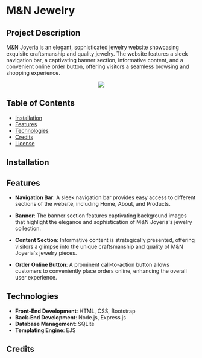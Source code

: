 #  M&N Jewelry

## Project Description
M&N Joyeria is an elegant, sophisticated jewelry website showcasing exquisite craftsmanship and quality jewelry. The website features a sleek navigation bar, a captivating banner section, informative content, and a convenient online order button, offering visitors a seamless browsing and shopping experience.

<p align="center">
  <img src="https://raw.githubusercontent.com/LCRazo/ecommerce-website-MNJewelry/main/M%26NJewelry.webp">
</p>


## Table of Contents

- [Installation](#installation)
- [Features](#Features)
- [Technologies](#technologies)
- [Credits](#credits)
- [License](#license)

## Installation


## Features

- **Navigation Bar**: A sleek navigation bar provides easy access to different sections of the website, including Home, About, and Products.

- **Banner**: The banner section features captivating background images that highlight the elegance and sophistication of M&N Joyeria's jewelry collection.

- **Content Section**: Informative content is strategically presented, offering visitors a glimpse into the unique craftsmanship and quality of M&N Joyeria's jewelry pieces.

- **Order Online Button**: A prominent call-to-action button allows customers to conveniently place orders online, enhancing the overall user experience.

## Technologies

- **Front-End Development**: HTML, CSS, Bootstrap
- **Back-End Development**: Node.js, Express.js
- **Database Management**: SQLite
- **Templating Engine**: EJS

## Credits






